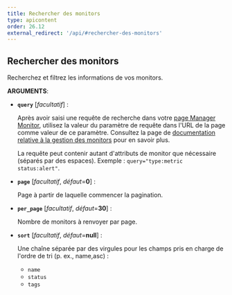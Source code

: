 ```yaml
---
title: Rechercher des monitors
type: apicontent
order: 26.12
external_redirect: '/api/#rechercher-des-monitors'
---
```

## Rechercher des monitors

Recherchez et filtrez les informations de vos monitors.

**ARGUMENTS**:

* **`query`** [*facultatif*] :

    Après avoir saisi une requête de recherche dans votre [page Manager Monitor][1], utilisez la valeur du paramètre de requête dans l'URL de la page comme valeur de ce paramètre. Consultez la page de [documentation relative à la gestion des monitors][2] pour en savoir plus.

    La requête peut contenir autant d'attributs de monitor que nécessaire (séparés par des espaces). Exemple : `query="type:metric status:alert"`.

* **`page`** [*facultatif*, *défaut*=**0**] :

    Page à partir de laquelle commencer la pagination.

* **`per_page`** [*facultatif*, *défaut*=**30**] :

     Nombre de monitors à renvoyer par page.

* **`sort`** [*facultatif*, *défaut*=**null**] :

    Une chaîne séparée par des virgules pour les champs pris en charge de l'ordre de tri (p. ex., name,asc) :

    * `name`
    * `status`
    * `tags`

[1]: https://app.datadoghq.com/monitors/manage
[2]: /fr/monitors/manage_monitor/#find-the-monitors